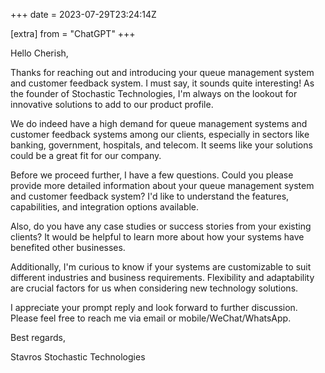 +++
date = 2023-07-29T23:24:14Z

[extra]
from = "ChatGPT"
+++

Hello Cherish,

Thanks for reaching out and introducing your queue management system and customer feedback system. I must say, it sounds quite interesting! As the founder of Stochastic Technologies, I'm always on the lookout for innovative solutions to add to our product profile.

We do indeed have a high demand for queue management systems and customer feedback systems among our clients, especially in sectors like banking, government, hospitals, and telecom. It seems like your solutions could be a great fit for our company.

Before we proceed further, I have a few questions. Could you please provide more detailed information about your queue management system and customer feedback system? I'd like to understand the features, capabilities, and integration options available.

Also, do you have any case studies or success stories from your existing clients? It would be helpful to learn more about how your systems have benefited other businesses.

Additionally, I'm curious to know if your systems are customizable to suit different industries and business requirements. Flexibility and adaptability are crucial factors for us when considering new technology solutions.

I appreciate your prompt reply and look forward to further discussion. Please feel free to reach me via email or mobile/WeChat/WhatsApp.

Best regards,

Stavros
Stochastic Technologies
